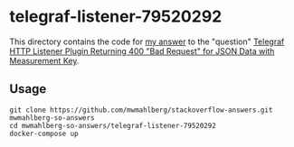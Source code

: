 telegraf-listener-79520292
==========================

This directory contains the code for [my answer][a] to the "question"
[Telegraf HTTP Listener Plugin Returning 400 "Bad Request" for JSON Data with
Measurement Key][q].

Usage
-----

```plaintext
git clone https://github.com/mwmahlberg/stackoverflow-answers.git mwmahlberg-so-answers
cd mwmahlberg-so-answers/telegraf-listener-79520292
docker-compose up
```

[q]: https://stackoverflow.com/questions/79520292/telegraf-http-listener-plugin-returning-400-bad-request-for-json-data-with-mea
[a]: https://stackoverflow.com/a/79520292/1296707